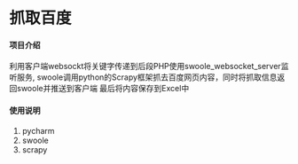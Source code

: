 # 抓取百度

#### 项目介绍
利用客户端websockt将关键字传递到后段PHP使用swoole_websocket_server监听服务, swoole调用python的Scrapy框架抓去百度网页内容，同时将抓取信息返回swoole并推送到客户端
最后将内容保存到Excel中

#### 使用说明

1. pycharm
2. swoole
3. scrapy


